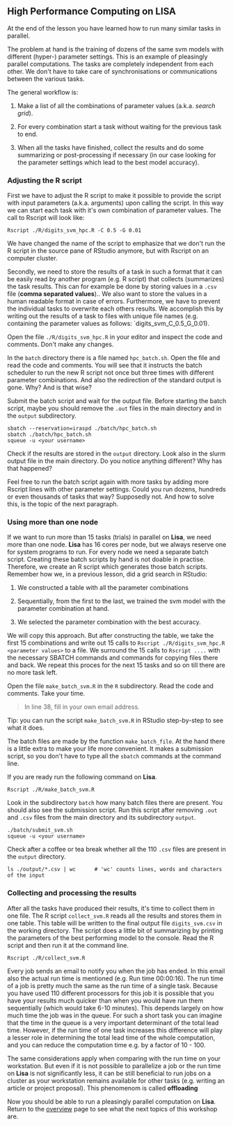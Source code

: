 ## High Performance Computing on LISA

At the end of the lesson you have learned how to run many similar tasks in parallel. 


The problem at hand is the training of dozens of the same svm models with different (hyper-) parameter settings. This is an example of pleasingly parallel computations. The tasks are completely independent from each other. We don't have to take care of synchronisations or communications between the various tasks.

The general workflow is:

1. Make a list of all the combinations of parameter values (a.k.a. _search grid_).

2. For every combination start a task without waiting for the previous task to end.

3. When all the tasks have finished, collect the results and do some summarizing or post-processing if necessary (in our case looking for the parameter settings which lead to the best model accuracy).


### Adjusting the R script
First we have to adjust the R script to make it possible to provide the script with input parameters (a.k.a. arguments) upon calling the script. In this way we can start each task with it's own combination of parameter values. The call to Rscript will look like:

```
Rscript ./R/digits_svm_hpc.R -C 0.5 -G 0.01
```

We have changed the name of the script to emphasize that we don't run the R script in the source pane of RStudio anymore, but with Rscript on an computer cluster.

Secondly, we need to store the results of a task in such a format that it can be easily read by another program (e.g. R script) that collects (summarizes) the task results. This can for example be done by storing values in a `.csv` file (**comma separated values**).. We also want to store the values in a human readable format in case of errors. Furthermore, we have to prevent the individual tasks to overwrite each others results. We accomplish this by writing out the results of a task to files with unique file names (e.g. containing the parameter values as follows: `digits_svm_C_0.5_G_0.01). 

Open the file `./R/digits_svm_hpc.R` in your editor and inspect the code and comments. Don't make any changes.

In the `batch` directory there is a file named `hpc_batch.sh`. Open the file and read the code and comments. You will see that it instructs the batch scheduler to run the new R script not once but three times with different parameter combinations. And also the redirection of the standard output is gone. Why? And is that wise?

Submit the batch script and wait for the output file. Before starting the batch script, maybe you should remove the `.out` files in the main directory and in the `output` subdirectory.

```
sbatch --reservation=iraspd ./batch/hpc_batch.sh
sbatch ./batch/hpc_batch.sh
squeue -u <your username>
```

Check if the results are stored in the `output` directory. Look also in the slurm output file  in the main directory. Do you notice anything different? Why has that happened?

Feel free to run the batch script again with more tasks by adding more Rscript lines with other parameter settings. Could you run dozens, hundreds or even thousands of tasks that way? 
Supposedly not. And how to solve this, is the topic of the next paragraph.

### Using more than one node

If we want to run more than 15 tasks (trials) in parallel on **Lisa**, we need more than one node. **Lisa** has 16 cores per node, but we always reserve one for system programs to run. For every node we need a separate batch script. Creating these batch scripts by hand is not doable in practise. Therefore, we create an R script which generates those batch scripts. Remember how we, in a previous lesson, did a grid search in RStudio:

1. We constructed a table with all the parameter combinations

2. Sequentially, from the first to the last, we trained the svm model with the parameter combination at hand.

3. We selected the parameter combination with the best accuracy.

We will copy this approach. But after constructing the table, we take the first 15 combinations and write out 15 calls to `Rscript ./R/digits_svm_hpc.R <parameter values>` to a file. We surround the 15 calls to `Rscript ....` with the necessary SBATCH commands and commands for copying files there and back. We repeat this proces for the next 15 tasks and so on till there are no more task left.

Open the file `make_batch_svm.R` in the `R` subdirectory. Read the code and comments. Take your time.

>In line 38, fill in your own email address.

Tip: you can run the script `make_batch_svm.R` in RStudio step-by-step to see what it does. 

The batch files are made by the function `make_batch_file`. At the hand there is a little extra to make your life more convenient. It makes a submission script, so you don't have to type all the `sbatch` commands at the command line.

If you are ready run the following command on **Lisa**.

```
Rscript ./R/make_batch_svm.R
```

Look in the subdirectory `batch` how many batch files there are present. You should also see the submission script. Run this script after removing `.out` and `.csv` files from the main directory and its subdirectory `output`.

```
./batch/submit_svm.sh
squeue -u <your username>
```

Check after a coffee or tea break whether all the 110 `.csv` files are present in the `output` directory.

```
ls ./output/*.csv | wc      # 'wc' counts lines, words and characters of the input
```

### Collecting and processing the results

After all the tasks have produced their results, it's time to collect them in one file. The R script `collect_svm.R` reads all the results and stores them in one table. This table will be written to the final output file `digits_svm.csv` in the working directory. The script does a little bit of summarizing by printing the parameters of the best performing model to the console. Read the R script and then run it at the command line.

```
Rscript ./R/collect_svm.R
```

Every job sends an email to notify you when the job has ended. In this email also the actual run time is mentioned (e.g. Run time 00:00:16). The run time of a job is pretty much the same as the run time of a single task. Because you have used 110 different processors for this job it is possible that you have your results much quicker than when you would have run them sequentially (which would take 6-10 minutes). This depends largely on how much time the job was in the queue. For such a short task you can imagine that the time in the queue is a very important determinant of the total lead time.  However, if the run time of one task increases this difference will play a lesser role in determining the total lead time of the whole computation, and you can reduce the computation time e.g. by a factor of 10 - 100.

The same considerations apply when comparing with the run time on your workstation. But even if it is not possible to parallelize a job or the run time on **Lisa** is not significantly less, it can be still beneficial to run jobs on a cluster as your workstation remains available for other tasks (e.g. writing an article or project proposal). This phenomenom is called **offloading**

Now you should be able to run a pleasingly parallel computation on **Lisa**. Return to the [overview](./overview.md) page to see what the next topics of this workshop are.
